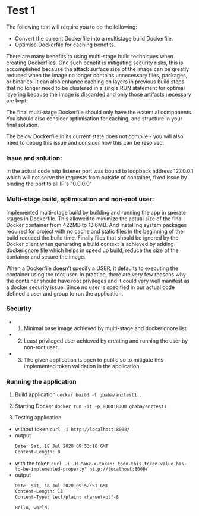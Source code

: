 # Test 1

The following test will require you to do the following:
- Convert the current Dockerfile into a multistage build Dockerfile.
- Optimise Dockerfile for caching benefits.

There are many benefits to using multi-stage build techniques when creating Dockerfiles. One such benefit is mitigating security risks, this is accomplished
because the attack surface size of the image can be greatly reduced when the image no longer contains unnecessary files, packages, or binaries. It can
also enhance caching on layers in previous build steps that no longer need to be clustered in a single RUN statement for optimal layering because the
image is discarded and only those artifacts necessary are kept.

The final multi-stage Dockerfile should only have the essential components. You should also consider optimisation for caching, and structure in your final
solution.

The below Dockerfile in its current state does not compile - you will also need to debug this issue and consider how this can be resolved.


### Issue and solution:
In the actual code http listener port was bound to loopback address 127.0.0.1 which will not serve the requests from outside of container, fixed issue by binding the port to all IP's "0.0.0.0"

### Multi-stage build, optimisation and non-root user:
Implemented multi-stage build by building and running the app in sperate stages in Dockerfile. This allowed to minimize the actual size of the final Docker container from 422MB to 13.6MB. And installing system packages required for project with no cache and static files in the beginning of the build reduced the build time. Finally files that should be ignored by the Docker client when generating a build context is achieved by adding dockerignore file which helps in speed up build, reduce the size of the container and secure the image.

When a Dockerfile doesn’t specify a USER, it defaults to executing the container using the root user. In practice, there are very few reasons why the container should have root privileges and it could very well manifest as a docker security issue. Since no user is specified in our actual code defined a user and group to run the application.

### Security
- 1. Minimal base image achieved by multi-stage and dockerignore list
- 2. Least privileged user achieved by creating and running the user by non-root user.
- 3. The given application is open to public so to mitigate this implemented token validation in the application.

### Running the application

1. Build application
```docker build -t gbaba/anztest1 .```

2. Starting Docker
```docker run -it -p 8000:8000 gbaba/anztest1```

3. Testing application
- without token
```curl -i http://localhost:8000/```
- output
    ```HTTP/1.1 403 Forbidden
    Date: Sat, 18 Jul 2020 09:53:16 GMT
    Content-Length: 0

- with the token
```curl -i -H "anz-x-token: todo-this-token-value-has-to-be-implemented-properly" http://localhost:8000/```
- output
    ```HTTP/1.1 200 OK
    Date: Sat, 18 Jul 2020 09:52:51 GMT
    Content-Length: 13
    Content-Type: text/plain; charset=utf-8

    Hello, world.
    




